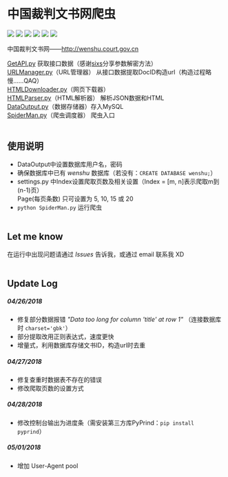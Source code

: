 中国裁判文书网爬虫
==============================
  
![](https://img.shields.io/badge/Python-3.6.3-blue.svg) ![](https://img.shields.io/badge/requests-2.18.4-green.svg) ![](https://img.shields.io/badge/PyExecJS-1.5.1-green.svg) ![](https://img.shields.io/badge/beautifulsoup4-4.6.0-green.svg) ![](https://img.shields.io/badge/pymysql-0.7.9-green.svg) ![](https://img.shields.io/badge/PyPrind-2.11.2-green.svg)    
  
中国裁判文书网——http://wenshu.court.gov.cn  
  

[GetAPI.py](https://github.com/ZTCooper/wenshuSpider/blob/master/GetAPI.py)		获取接口数据（感谢[sixs](https://github.com/sixs/wenshu_spider)分享参数解密方法） <br>
[URLManager.py](https://github.com/ZTCooper/wenshuSpider/blob/master/URLManager.py)（URL管理器）		从接口数据提取DocID构造url（构造过程略慢……QAQ） <br>
[HTMLDownloader.py](https://github.com/ZTCooper/wenshuSpider/blob/master/HTMLDownloader.py)（网页下载器） <br>
[HTMLParser.py](https://github.com/ZTCooper/wenshuSpider/blob/master/HTMLParser.py)（HTML解析器）		解析JSON数据和HTML <br>
[DataOutput.py](https://github.com/ZTCooper/wenshuSpider/blob/master/DataOutput.py)（数据存储器）存入MySQL <br>
[SpiderMan.py](https://github.com/ZTCooper/wenshuSpider/blob/master/SpiderMan.py)（爬虫调度器）		爬虫入口 <br><br>

  
使用说明
-------------------------
* DataOutput中设置数据库用户名，密码 
* 确保数据库中已有 *wenshu* 数据库（若没有：`CREATE DATABASE wenshu;`）   
* settings.py 中Index设置爬取页数及相关设置（Index = [m, n]表示爬取m到(n-1)页）  
  Page(每页条数) 只可设置为 5, 10, 15 或 20
* `python SpiderMan.py` 运行爬虫  <br><br>

Let me know
-------------------------
在运行中出现问题请通过 *Issues* 告诉我，或通过 email 联系我 XD  <br><br>

Update Log
--------------------------
##### 04/26/2018
* 修复部分数据报错 *"Data too long for column 'title' at row 1"*  （连接数据库时 `charset='gbk'`）
* 部分提取改用正则表达式，速度更快
* 增量式，利用数据库存储文书ID，构造url时去重  
  
##### 04/27/2018
* 修复查重时数据表不存在的错误
* 修改爬取页数的设置方式  
  
##### 04/28/2018
* 修改控制台输出为进度条（需安装第三方库PyPrind：`pip install pyprind`） 
  
##### 05/01/2018
* 增加 User-Agent pool  
